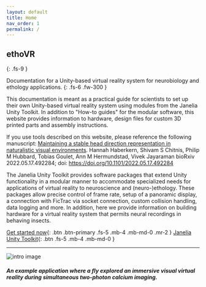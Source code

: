 ```yaml
---
layout: default
title: Home
nav_order: 1
permalink: /
---
```


## ethoVR
{: .fs-9 }

Documentation for a Unity-based virtual reality system for neurobiology and ethology applications.
{: .fs-6 .fw-300 }

This documentation is meant as a practical guide for scientists to set up their own Unity-based virtual reality system using modules from the Janelia Unity Toolkit. In addition to "How-to guides" for the modular software, this website provides information to hardware, design files for custom 3D printed parts and assembly instructions.

If you use tools described on this website, please reference the following manuscript:
[Maintaining a stable head direction representation in naturalistic visual environments](https://biorxiv.org/content/10.1101/2022.05.17.492284v1.full).
Hannah Haberkern, Shivam S Chitnis, Philip M Hubbard, Tobias Goulet, Ann M Hermundstad, Vivek Jayaraman
bioRxiv 2022.05.17.492284; doi: https://doi.org/10.1101/2022.05.17.492284

The Janelia Unity Toolkit provides software packages that extend Unity functionality in a modular manner to accommodate specialized needs for applications of virtual reality to neuroscience and (neuro-)ethology. These packages allow precise control of frame rate, setup of a panoramic display, a connection with FicTrac via socket connection, custom collision handling, data logging and more. In addition, here we provide information on building hardware for a virtual reality system that permits neural recordings in behaving insects.

[Get started now](https://hjmh.github.io/ethoVR/getting-started/){: .btn .btn-primary .fs-5 .mb-4 .mb-md-0 .mr-2 }  [Janelia Unity Toolkit](https://github.com/JaneliaSciComp/janelia-unity-toolkit){: .btn .fs-5 .mb-4 .mb-md-0 }

---

![intro image](https://hjmh.github.io/ethoVR/assets/DemoImage.png)
##### An example application where a fly explored an immersive visual virtual reality during simultaneous two-photon calcium imaging.
